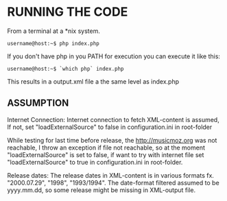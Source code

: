 # RUNNING THE CODE

From a terminal at a *nix system.

```shell
username@host:~$ php index.php
```

If you don't have php in you PATH for execution you can execute it like this:

```shell
username@host:~$ `which php` index.php
```

This results in a output.xml file a the same level as index.php

## ASSUMPTION

Internet Connection:
Internet connection to fetch XML-content is assumed, If not, 
set "loadExternalSource" to false in configuration.ini in root-folder

While testing for last time before release, the http://musicmoz.org was not reachable, I throw an 
exception if file not reachable, so at the moment "loadExternalSource" is set to false, if want to try with
internet file set "loadExternalSource" to true in configuration.ini in root-folder.

Release dates:
The release dates in XML-content is in various formats fx. "2000.07.29", "1998", "1993/1994".
The date-format filtered assumed to be yyyy.mm.dd, so some release might be missing in XML-output file.